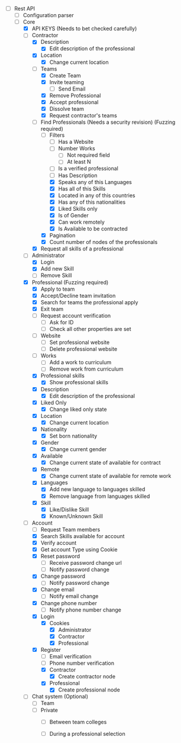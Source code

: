 * [ ] Rest API
    * [ ] Configuration parser
    * [ ] Core
        * [X] API KEYS (Needs to bet checked carefully)
        * [ ] Contractor
            * [X] Description
                * [X] Edit description of the professional
            * [X] Location
                * [X] Change current location
            * [ ] Teams
                * [X] Create Team
                * [X] Invite teaming
                    * [ ] Send Email
                * [X] Remove Professional
                * [X] Accept professional
                * [X] Dissolve team
                * [X] Request contractor's teams
            * [ ] Find Professionals (Needs a  security revision) (Fuzzing required)
                * [ ] Filters
                    * [ ] Has a Website
                    * [ ] Number Works
                        * [ ] Not required field
                        * [ ] At least N
                    * [ ] Is a verified professional
                    * [ ] Has Description
                    * [X] Speaks any of this Languages
                    * [X] Has all of this Skills
                    * [X] Located in any of this countries
                    * [X] Has any of this nationalities
                    * [X] Liked Skills only
                    * [X] Is of Gender
                    * [X] Can work remotely
                    * [X] Is Available to be contracted
                * [X] Pagination 
                * [X] Count number of nodes of the professionals
            * [X] Request all skills of a professional
        * [ ] Administrator
            * [X] Login
            * [X] Add new Skill
            * [ ] Remove Skill
        * [X] Professional (Fuzzing required)
            * [X] Apply to team
            * [X] Accept/Decline team invitation
            * [X] Search for teams the professional apply
            * [X] Exit team
            * [ ] Request account verification
                * [ ] Ask for ID
                * [ ] Check all other properties are set
            * [ ] Website
                * [ ] Set professional website
                * [ ] Delete professional website
            * [ ] Works
                * [ ] Add a work to curriculum
                * [ ] Remove work from curriculum
            * [X] Professional skills
                * [X] Show professional skills
            * [X] Description
                * [X] Edit description of the professional
            * [X] Liked Only
                * [X] Change liked only state
            * [X] Location
                * [X] Change current location
            * [X] Nationality
                * [X] Set born nationality
            * [X] Gender
                * [X] Change current gender
            * [X] Available
                * [X] Change current state of available for contract
            * [X] Remote
                * [X] Change current state of available for remote work
            * [X] Languages
                * [X] Add new language to languages skilled
                * [X] Remove language from languages skilled
            * [X] Skill
                * [X] Like/Dislike Skill
                * [X] Known/Unknown Skill
        * [ ] Account
            * [ ] Request Team members
            * [X] Search Skills available for account
            * [X] Verify account
            * [X] Get account Type using Cookie
            * [X] Reset password
                * [ ] Receive password change url
                * [ ] Notify password change
            * [X] Change password
                * [ ] Notify password change
            * [X] Change email
                * [ ] Notify email change
            * [X] Change phone number
                * [ ] Notify phone number change
            * [X] Login
                * [X] Cookies
                    * [X] Administrator
                    * [X] Contractor
                    * [X] Professional
            * [X] Register
                * [ ] Email verification
                * [ ] Phone number verification
                * [X] Contractor
                    * [X] Create contractor node
                * [X] Professional
                    * [X] Create professional node
        * [ ] Chat system (Optional)
            * [ ] Team
            * [ ] Private
                * [ ] Between team colleges
                * [ ] During a professional selection
    